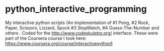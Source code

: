 # python_interactive_programming
My interactive python scripts (An implementation of #1 Pong, #2 Rock, Paper, Scissors, Lizzard, Spock #3 StopWatch, #4 Guess-The-Number and others . Coded for the http://www.codeskulptor.org/ interface. These were part of the Coursera course I took here: https://www.coursera.org/course/interactivepython1
